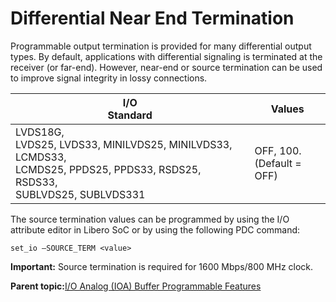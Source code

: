 # Differential Near End Termination

Programmable output termination is provided for many differential output types. By default, applications with differential signaling is terminated at the receiver \(or far-end\). However, near-end or source termination can be used to improve signal integrity in lossy connections.

|I/O<br /> Standard|Values|
|--------------------------------|------|
|LVDS18G,<br /> LVDS25, LVDS33, MINILVDS25, MINILVDS33, LCMDS33,<br /> LCMDS25, PPDS25, PPDS33, RSDS25, RSDS33,<br /> SUBLVDS25, SUBLVDS331|OFF, 100.<br /> \(Default = OFF\)|

The source termination values can be programmed by using the I/O attribute editor in Libero SoC or by using the following PDC command:

`set_io –SOURCE_TERM <value>`

**Important:** Source termination is required for 1600 Mbps/800 MHz clock.

**Parent topic:**[I/O Analog \(IOA\) Buffer Programmable Features](GUID-CC29CF66-77AD-471C-8A06-94A7337826B5.md)

